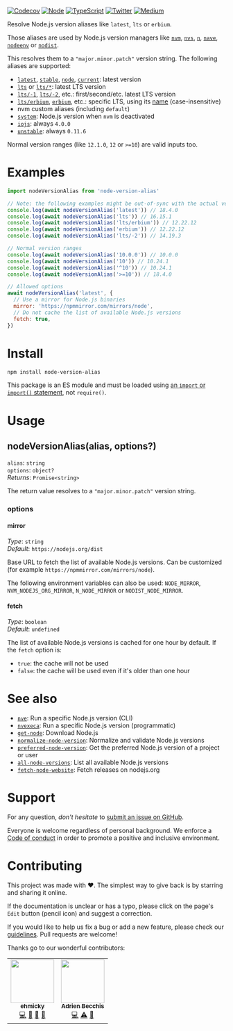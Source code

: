 [![Codecov](https://img.shields.io/codecov/c/github/ehmicky/node-version-alias.svg?label=tested&logo=codecov)](https://codecov.io/gh/ehmicky/node-version-alias)
[![Node](https://img.shields.io/node/v/node-version-alias.svg?logo=node.js)](https://www.npmjs.com/package/node-version-alias)
[![TypeScript](https://img.shields.io/badge/-typed-brightgreen?logo=typescript&colorA=gray)](/src/main.d.ts)
[![Twitter](https://img.shields.io/badge/%E2%80%8B-twitter-brightgreen.svg?logo=twitter)](https://twitter.com/intent/follow?screen_name=ehmicky)
[![Medium](https://img.shields.io/badge/%E2%80%8B-medium-brightgreen.svg?logo=medium)](https://medium.com/@ehmicky)

Resolve Node.js version aliases like `latest`, `lts` or `erbium`.

Those aliases are used by Node.js version managers like
[`nvm`](https://github.com/nvm-sh/nvm),
[`nvs`](https://github.com/jasongin/nvs), [`n`](https://github.com/tj/n),
[`nave`](https://github.com/isaacs/nave),
[`nodeenv`](https://github.com/ekalinin/nodeenv) or
[`nodist`](https://github.com/nullivex/nodist).

This resolves them to a `"major.minor.patch"` version string. The following
aliases are supported:

- [`latest`](https://github.com/tj/n#specifying-node-versions),
  [`stable`](https://github.com/nvm-sh/nvm#usage),
  [`node`](https://github.com/nvm-sh/nvm#usage),
  [`current`](https://github.com/tj/n#specifying-node-versions): latest version
- [`lts`](https://github.com/jasongin/nvs#basic-usage) or
  [`lts/*`](https://github.com/nvm-sh/nvm#long-term-support): latest LTS version
- [`lts/-1`](https://github.com/nvm-sh/nvm#long-term-support),
  [`lts/-2`](https://github.com/nvm-sh/nvm#long-term-support), etc.:
  first/second/etc. latest LTS version
- [`lts/erbium`](https://github.com/nvm-sh/nvm#long-term-support),
  [`erbium`](https://github.com/nvm-sh/nvm#long-term-support), etc.: specific
  LTS, using its [name](https://github.com/nodejs/Release) (case-insensitive)
- nvm custom aliases (including `default`)
- [`system`](https://github.com/nvm-sh/nvm#system-version-of-node): Node.js
  version when `nvm` is deactivated
- [`iojs`](https://github.com/nvm-sh/nvm#usage): always `4.0.0`
- [`unstable`](https://github.com/nvm-sh/nvm#usage): always `0.11.6`

Normal version ranges (like `12.1.0`, `12` or `>=10`) are valid inputs too.

# Examples

```js
import nodeVersionAlias from 'node-version-alias'

// Note: the following examples might be out-of-sync with the actual versions
console.log(await nodeVersionAlias('latest')) // 18.4.0
console.log(await nodeVersionAlias('lts')) // 16.15.1
console.log(await nodeVersionAlias('lts/erbium')) // 12.22.12
console.log(await nodeVersionAlias('erbium')) // 12.22.12
console.log(await nodeVersionAlias('lts/-2')) // 14.19.3

// Normal version ranges
console.log(await nodeVersionAlias('10.0.0')) // 10.0.0
console.log(await nodeVersionAlias('10')) // 10.24.1
console.log(await nodeVersionAlias('^10')) // 10.24.1
console.log(await nodeVersionAlias('>=10')) // 18.4.0

// Allowed options
await nodeVersionAlias('latest', {
  // Use a mirror for Node.js binaries
  mirror: 'https://npmmirror.com/mirrors/node',
  // Do not cache the list of available Node.js versions
  fetch: true,
})
```

# Install

```bash
npm install node-version-alias
```

This package is an ES module and must be loaded using
[an `import` or `import()` statement](https://gist.github.com/sindresorhus/a39789f98801d908bbc7ff3ecc99d99c),
not `require()`.

# Usage

## nodeVersionAlias(alias, options?)

`alias`: `string`\
`options`: `object?`\
_Returns_: `Promise<string>`

The return value resolves to a `"major.minor.patch"` version string.

### options

#### mirror

_Type_: `string`\
_Default_: `https://nodejs.org/dist`

Base URL to fetch the list of available Node.js versions. Can be customized (for
example `https://npmmirror.com/mirrors/node`).

The following environment variables can also be used: `NODE_MIRROR`,
`NVM_NODEJS_ORG_MIRROR`, `N_NODE_MIRROR` or `NODIST_NODE_MIRROR`.

#### fetch

_Type_: `boolean`\
_Default_: `undefined`

The list of available Node.js versions is cached for one hour by default. If the
`fetch` option is:

- `true`: the cache will not be used
- `false`: the cache will be used even if it's older than one hour

# See also

- [`nve`](https://github.com/ehmicky/nve): Run a specific Node.js version (CLI)
- [`nvexeca`](https://github.com/ehmicky/nve): Run a specific Node.js version
  (programmatic)
- [`get-node`](https://github.com/ehmicky/get-node): Download Node.js
- [`normalize-node-version`](https://github.com/ehmicky/normalize-node-version):
  Normalize and validate Node.js versions
- [`preferred-node-version`](https://github.com/ehmicky/preferred-node-version):
  Get the preferred Node.js version of a project or user
- [`all-node-versions`](https://github.com/ehmicky/all-node-versions): List all
  available Node.js versions
- [`fetch-node-website`](https://github.com/ehmicky/fetch-node-website): Fetch
  releases on nodejs.org

# Support

For any question, _don't hesitate_ to [submit an issue on GitHub](../../issues).

Everyone is welcome regardless of personal background. We enforce a
[Code of conduct](CODE_OF_CONDUCT.md) in order to promote a positive and
inclusive environment.

# Contributing

This project was made with ❤️. The simplest way to give back is by starring and
sharing it online.

If the documentation is unclear or has a typo, please click on the page's `Edit`
button (pencil icon) and suggest a correction.

If you would like to help us fix a bug or add a new feature, please check our
[guidelines](CONTRIBUTING.md). Pull requests are welcome!

Thanks go to our wonderful contributors:

<!-- ALL-CONTRIBUTORS-LIST:START -->
<!-- prettier-ignore-start -->
<!-- markdownlint-disable -->
<table>
  <tr>
    <td align="center"><a href="https://twitter.com/ehmicky"><img src="https://avatars2.githubusercontent.com/u/8136211?v=4" width="100px;" alt=""/><br /><sub><b>ehmicky</b></sub></a><br /><a href="https://github.com/ehmicky/node-version-alias/commits?author=ehmicky" title="Code">💻</a> <a href="#design-ehmicky" title="Design">🎨</a> <a href="#ideas-ehmicky" title="Ideas, Planning, & Feedback">🤔</a> <a href="https://github.com/ehmicky/node-version-alias/commits?author=ehmicky" title="Documentation">📖</a></td>
    <td align="center"><a href="https://twitter.com/adrieankhisbe"><img src="https://avatars1.githubusercontent.com/u/2601132?v=4" width="100px;" alt=""/><br /><sub><b>Adrien Becchis</b></sub></a><br /><a href="https://github.com/ehmicky/node-version-alias/commits?author=AdrieanKhisbe" title="Code">💻</a> <a href="https://github.com/ehmicky/node-version-alias/commits?author=AdrieanKhisbe" title="Tests">⚠️</a> <a href="#ideas-AdrieanKhisbe" title="Ideas, Planning, & Feedback">🤔</a></td>
  </tr>
</table>

<!-- markdownlint-enable -->
<!-- prettier-ignore-end -->

<!-- ALL-CONTRIBUTORS-LIST:END -->
